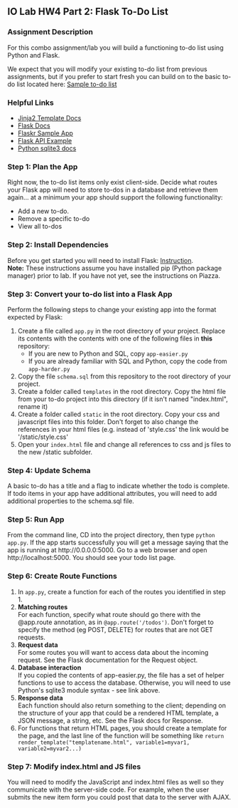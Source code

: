 <h2>IO Lab HW4 Part 2: Flask To-Do List</h2>

<h3>Assignment Description</h3>
<p>For this combo assignment/lab you will build a functioning to-do list using Python and Flask.</p>
<p>We expect that you will modify your existing to-do list from previous assignments, but if you prefer to start fresh you can build on to the basic to-do list located here: <a href="http://github.com/krushton/simple-todo">Sample to-do list</a></p>

<h3>Helpful Links</h3>
<ul>
    <li><a href="http://jinja.pocoo.org/docs/templates/">Jinja2 Template Docs</a></li>
    <li><a href="http://flask.pocoo.org/docs/quickstart/">Flask Docs</a></li>
    <li><a href="http://flask.pocoo.org/docs/tutorial/">Flaskr Sample App</a></li>
    <li><a href="http://github.com/krushton/flask-api-example">Flask API Example</a></li>
    <li><a href="http://docs.python.org/2/library/sqlite3.html">Python sqlite3 docs</a></li>
    
</ul>

<h3>Step 1: Plan the App</h3>
<div>Right now, the to-do list items only exist client-side. Decide what routes your Flask app will need to store to-dos in a database and retrieve them again... at a minimum your app should support the following functionality: 
    <ul>
        <li>Add a new to-do.</li>
        <li>Remove a specific to-do</li>
        <li>View all to-dos</li>
    </ul>
</div>

<h3>Step 2: Install Dependencies</h3>
<p>Before you get started you will need to install Flask: <a href="http://flask.pocoo.org/docs/installation/">Instruction</a>.<br>
<b>Note:</b> These instructions assume you have installed pip (Python package manager) prior to lab. If you have not yet, see the instructions on Piazza.</p>


<h3>Step 3: Convert your to-do list into a Flask App</h3>
<p>Perform the following steps to change your existing app into the format expected by Flask:</p>
<ol>
    <li>Create a file called <code>app.py</code> in the root directory of your project. Replace its contents with the contents with one of the following files in <b>this</b> repository:
        <ul>
            <li>If you are new to Python and SQL, copy <code>app-easier.py</code></li>
            <li>If you are already familiar with SQL and Python, copy the code from <code>app-harder.py</code></li>
        </ul>
    </li>
    <li>Copy the file <code>schema.sql</code> from this repository to the root directory of your project.</li>
    <li>Create a folder called <code>templates</code> in the root directory. Copy the html file from your to-do project into this directory (if it isn't named "index.html", rename it)</li>
    <li>Create a folder called <code>static</code> in the root directory. Copy your css and javascript files into this folder. Don't forget to also change the references in your html files (e.g. instead of 'style.css' the link would be '/static/style.css'</li>
    <li>Open your <code>index.html</code> file and change all references to css and js files to the new /static subfolder.</li>
</ol>

<h3>Step 4: Update Schema</h3>
<p>A basic to-do has a title and a flag to indicate whether the todo is complete. If todo items in your app have additional attributes, you will need to add additional properties to the schema.sql file.</p>


<h3>Step 5: Run App</h3>
<p>From the command line, CD into the project directory, then type <code>python app.py</code>. If the app starts successfully you will get a message saying that the app is running at http://0.0.0.0:5000. Go to a web browser and open http://localhost:5000. You should see your todo list page.</p>


<h3>Step 6: Create Route Functions</h3>
<ol>
    <li>In <code>app.py</code>, create a function for each of the routes you identified in step 1.</li>
    <li><b>Matching routes</b><br>For each function, specify what route should go there with the @app.route annotation, as in <code>@app.route('/todos')</code>. Don't forget to specify the method (eg POST, DELETE) for routes that are not GET requests.</li>
    <li><b>Request data</b><br>For some routes you will  want to access data about the incoming request. See the Flask documentation for the Request object.</li>
    <li><b>Database interaction</b><br>If you copied the contents of app-easier.py, the file has a set of helper functions to use to access the database. Otherwise, you will need to use Python's sqlite3 module syntax - see link above.</li>
    <li><b>Response data</b><br>Each function should also return something to the client; depending on the structure of your app that could be a rendered HTML template, a JSON message, a string, etc. See the Flask docs for Response.</li>
    <li>For functions that return HTML pages, you should create a template for the page, and the last line of the function will be something like <code>return render_template("templatename.html", variable1=myvar1, variable2=myvar2...)</code></li>
</ol>

<h3>Step 7: Modify index.html and JS files</h3>
<p>You will need to modify the JavaScript and index.html files as well so they communicate with the server-side code. For example, when the user submits the new item form you could post that data to the server with AJAX.</p>

